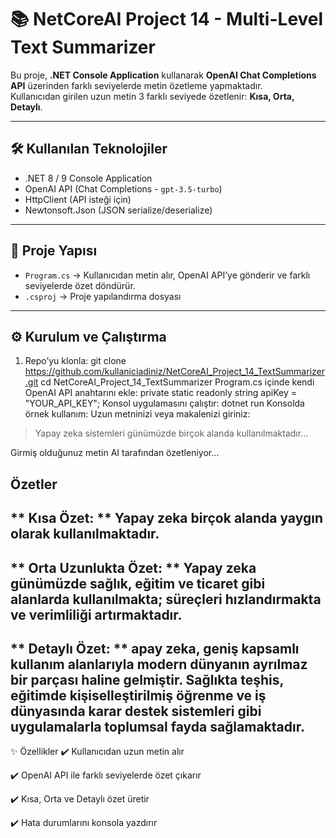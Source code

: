 # 📚 NetCoreAI Project 14 - Multi-Level Text Summarizer

Bu proje, **.NET Console Application** kullanarak **OpenAI Chat Completions API** üzerinden farklı seviyelerde metin özetleme yapmaktadır.  
Kullanıcıdan girilen uzun metin 3 farklı seviyede özetlenir: **Kısa, Orta, Detaylı**.  

---

## 🛠️ Kullanılan Teknolojiler
- .NET 8 / 9 Console Application  
- OpenAI API (Chat Completions - `gpt-3.5-turbo`)  
- HttpClient (API isteği için)  
- Newtonsoft.Json (JSON serialize/deserialize)  

---

## 📂 Proje Yapısı
- `Program.cs` → Kullanıcıdan metin alır, OpenAI API’ye gönderir ve farklı seviyelerde özet döndürür.  
- `.csproj` → Proje yapılandırma dosyası  

---

## ⚙️ Kurulum ve Çalıştırma
1. Repo’yu klonla:
   git clone https://github.com/kullaniciadiniz/NetCoreAI_Project_14_TextSummarizer.git
   cd NetCoreAI_Project_14_TextSummarizer
Program.cs içinde kendi OpenAI API anahtarını ekle:
private static readonly string apiKey = "YOUR_API_KEY";
Konsol uygulamasını çalıştır:
dotnet run
Konsolda örnek kullanım:
Uzun metninizi veya makalenizi giriniz:
> Yapay zeka sistemleri günümüzde birçok alanda kullanılmaktadır...

Girmiş olduğunuz metin AI tarafından özetleniyor...

Özetler
----------------------
** Kısa Özet: ** Yapay zeka birçok alanda yaygın olarak kullanılmaktadır.
----------------------
** Orta Uzunlukta Özet: ** Yapay zeka günümüzde sağlık, eğitim ve ticaret gibi alanlarda kullanılmakta; süreçleri hızlandırmakta ve verimliliği artırmaktadır.
----------------------
** Detaylı Özet: ** apay zeka, geniş kapsamlı kullanım alanlarıyla modern dünyanın ayrılmaz bir parçası haline gelmiştir. Sağlıkta teşhis, eğitimde kişiselleştirilmiş öğrenme ve iş dünyasında karar destek sistemleri gibi uygulamalarla toplumsal fayda sağlamaktadır.
----------------------

✨ Özellikler
✔️ Kullanıcıdan uzun metin alır

✔️ OpenAI API ile farklı seviyelerde özet çıkarır

✔️ Kısa, Orta ve Detaylı özet üretir

✔️ Hata durumlarını konsola yazdırır﻿
